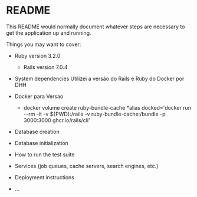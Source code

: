 # README

This README would normally document whatever steps are necessary to get the
application up and running.

Things you may want to cover:

* Ruby version
  3.2.0
  * Rails version
  7.0.4

* System dependencies
  Utilizei a versão do Rails e Ruby 
  do Docker por DHH
 * Docker para Versao
    * docker volume create ruby-bundle-cache
    *alias docked='docker run --rm -it -v ${PWD}:/rails -v ruby-bundle-cache:/bundle -p 3000:3000 ghcr.io/rails/cli'

* Database creation

* Database initialization

* How to run the test suite

* Services (job queues, cache servers, search engines, etc.)

* Deployment instructions

* ...
